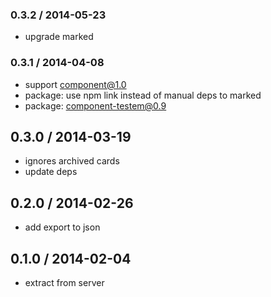 ### 0.3.2 / 2014-05-23

  * upgrade marked

### 0.3.1 / 2014-04-08

  * support component@1.0
  * package: use npm link instead of manual deps to marked
  * package: component-testem@0.9

## 0.3.0 / 2014-03-19

  * ignores archived cards
  * update deps

## 0.2.0 / 2014-02-26

  * add export to json

## 0.1.0 / 2014-02-04

  * extract from server
